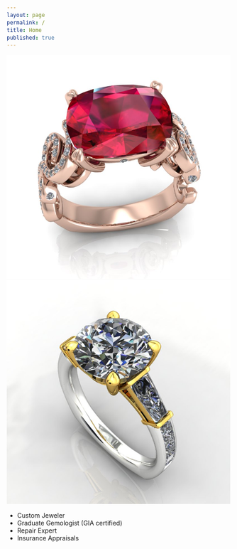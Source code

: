 ```yaml
---
layout: page
permalink: /
title: Home
published: true
---
```


![front.2.jpg](/images/front.2.jpg)
![custom.1.jpg](/images/custom.1.jpg)

- Custom Jeweler
- Graduate Gemologist (GIA certified)
- Repair Expert
- Insurance Appraisals
